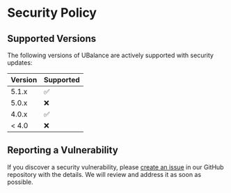 # Security Policy

## Supported Versions

The following versions of UBalance are actively supported with security updates:

| Version | Supported          |
| ------- | ------------------ |
| 5.1.x   | :white_check_mark:  |
| 5.0.x   | :x:                |
| 4.0.x   | :white_check_mark:  |
| < 4.0   | :x:                |

## Reporting a Vulnerability

If you discover a security vulnerability, please [create an issue](https://github.com/jimboo420/UBalance/issues) in our GitHub repository with the details. We will review and address it as soon as possible.
